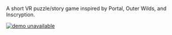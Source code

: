 A short VR puzzle/story game inspired by Portal, Outer Wilds, and Inscryption. 


[![demo unavailable](https://img.youtube.com/vi/-_aCLRZ51Ys?si=XlDgNQ08tbdKRvjt/0.jpg)](https://www.youtube.com/watch?v=-_aCLRZ51Ys?si=XlDgNQ08tbdKRvjt)
